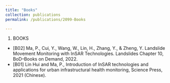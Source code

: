 ```yaml
---
title: "Books"
collection: publications
permalink: /publications/2099-Books

---
```

1. BOOKS
* [B02] Ma, P., Cui, Y., Wang, W., Lin, H., Zhang, Y., & Zheng, Y. Landslide Movement Monitoring with InSAR Technologies. Landslides Chapter 10, BoD–Books on Demand, 2022.
* [B01] Lin Hui and Ma, P., Introduction of InSAR technologies and applications for urban infrastructural health monitoring, Science Press, 2021 (Chinese).
